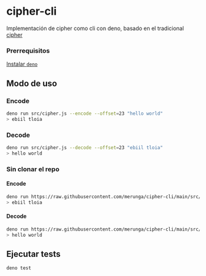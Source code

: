 # cipher-cli

Implementación de cipher como cli con deno, basado en el tradicional
[cipher](https://github.com/Laboratoria/bootcamp/tree/main/projects/01-cipher)

### Prerrequisitos

[Instalar `deno`](https://deno.land/#installation)

## Modo de uso

### Encode

```sh
deno run src/cipher.js --encode --offset=23 "hello world"
> ebiil tloia
```

### Decode

```sh
deno run src/cipher.js --decode --offset=23 "ebiil tloia"
> hello world
```

### Sin clonar el repo

#### Encode

```sh
deno run https://raw.githubusercontent.com/merunga/cipher-cli/main/src/cipher.js --encode --offset=23 "hello world"
> ebiil tloia
```

#### Decode

```sh
deno run https://raw.githubusercontent.com/merunga/cipher-cli/main/src/cipher.js --decode --offset=23 "ebiil tloia"
> hello world
```
## Ejecutar tests

```sh
deno test
```
